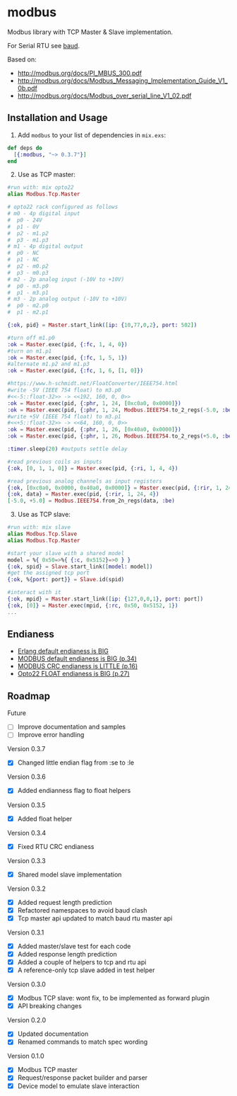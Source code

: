 # modbus

Modbus library with TCP Master & Slave implementation.

For Serial RTU see [baud](https://github.com/samuelventura/baud).

Based on:

- http://modbus.org/docs/PI_MBUS_300.pdf
- http://modbus.org/docs/Modbus_Messaging_Implementation_Guide_V1_0b.pdf
- http://modbus.org/docs/Modbus_over_serial_line_V1_02.pdf

## Installation and Usage

1. Add `modbus` to your list of dependencies in `mix.exs`:

  ```elixir
  def deps do
    [{:modbus, "~> 0.3.7"}]
  end
  ```

2. Use as TCP master:

  ```elixir
  #run with: mix opto22
  alias Modbus.Tcp.Master

  # opto22 rack configured as follows
  # m0 - 4p digital input
  #  p0 - 24V
  #  p1 - 0V
  #  p2 - m1.p2
  #  p3 - m1.p3
  # m1 - 4p digital output
  #  p0 - NC
  #  p1 - NC
  #  p2 - m0.p2
  #  p3 - m0.p3
  # m2 - 2p analog input (-10V to +10V)
  #  p0 - m3.p0
  #  p1 - m3.p1
  # m3 - 2p analog output (-10V to +10V)
  #  p0 - m2.p0
  #  p1 - m2.p1

  {:ok, pid} = Master.start_link([ip: {10,77,0,2}, port: 502])

  #turn off m1.p0
  :ok = Master.exec(pid, {:fc, 1, 4, 0})
  #turn on m1.p1
  :ok = Master.exec(pid, {:fc, 1, 5, 1})
  #alternate m1.p2 and m1.p3
  :ok = Master.exec(pid, {:fc, 1, 6, [1, 0]})

  #https://www.h-schmidt.net/FloatConverter/IEEE754.html
  #write -5V (IEEE 754 float) to m3.p0
  #<<-5::float-32>> -> <<192, 160, 0, 0>>
  :ok = Master.exec(pid, {:phr, 1, 24, [0xc0a0, 0x0000]})
  :ok = Master.exec(pid, {:phr, 1, 24, Modbus.IEEE754.to_2_regs(-5.0, :be)})
  #write +5V (IEEE 754 float) to m3.p1
  #<<+5::float-32>> -> <<64, 160, 0, 0>>
  :ok = Master.exec(pid, {:phr, 1, 26, [0x40a0, 0x0000]})
  :ok = Master.exec(pid, {:phr, 1, 26, Modbus.IEEE754.to_2_regs(+5.0, :be)})

  :timer.sleep(20) #outputs settle delay

  #read previous coils as inputs
  {:ok, [0, 1, 1, 0]} = Master.exec(pid, {:ri, 1, 4, 4})

  #read previous analog channels as input registers
  {:ok, [0xc0a0, 0x0000, 0x40a0, 0x0000]} = Master.exec(pid, {:rir, 1, 24, 4})
  {:ok, data} = Master.exec(pid, {:rir, 1, 24, 4})
  [-5.0, +5.0] = Modbus.IEEE754.from_2n_regs(data, :be)
  ```

3. Use as TCP slave:

  ```elixir
  #run with: mix slave
  alias Modbus.Tcp.Slave
  alias Modbus.Tcp.Master

  #start your slave with a shared model
  model = %{ 0x50=>%{ {:c, 0x5152}=>0 } }
  {:ok, spid} = Slave.start_link([model: model])
  #get the assigned tcp port
  {:ok, %{port: port}} = Slave.id(spid)

  #interact with it
  {:ok, mpid} = Master.start_link([ip: {127,0,0,1}, port: port])
  {:ok, [0]} = Master.exec(mpid, {:rc, 0x50, 0x5152, 1})
  ...
  ```

## Endianess

- [Erlang default endianess is BIG](http://erlang.org/doc/programming_examples/bit_syntax.html#Defaults)
- [MODBUS default endianess is BIG (p.34)](http://modbus.org/docs/PI_MBUS_300.pdf)
- [MODBUS CRC endianess is LITTLE (p.16)](http://modbus.org/docs/PI_MBUS_300.pdf)
- [Opto22 FLOAT endianess is BIG (p.27)](http://www.opto22.com/documents/1678_Modbus_TCP_Protocol_Guide.pdf)

## Roadmap

Future

- [ ] Improve documentation and samples
- [ ] Improve error handling

Version 0.3.7

- [x] Changed little endian flag from :se to :le

Version 0.3.6

- [x] Added endianness flag to float helpers

Version 0.3.5

- [x] Added float helper

Version 0.3.4

- [x] Fixed RTU CRC endianess

Version 0.3.3

- [x] Shared model slave implementation

Version 0.3.2

- [x] Added request length prediction
- [x] Refactored namespaces to avoid baud clash
- [x] Tcp master api updated to match baud rtu master api

Version 0.3.1

- [x] Added master/slave test for each code
- [x] Added response length prediction
- [x] Added a couple of helpers to tcp and rtu api
- [x] A reference-only tcp slave added in test helper

Version 0.3.0

- [x] Modbus TCP slave: wont fix, to be implemented as forward plugin
- [x] API breaking changes

Version 0.2.0

- [x] Updated documentation
- [x] Renamed commands to match spec wording

Version 0.1.0

- [x] Modbus TCP master
- [x] Request/response packet builder and parser
- [x] Device model to emulate slave interaction
